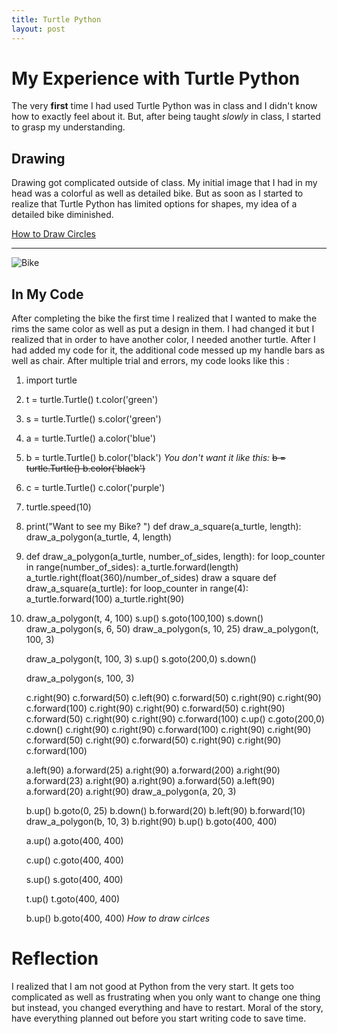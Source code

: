 ```yaml
---
title: Turtle Python
layout: post
---
```


# My Experience with Turtle Python

The very **first** time I had used Turtle Python was in class and I didn't know how to exactly feel about it.  But, after being taught *slowly* in class, I started to grasp my understanding.

## Drawing
Drawing got complicated outside of class. My initial image that I had in my head was a colorful as well as detailed bike. But as soon as I started to realize that Turtle Python has limited options for shapes, my idea of a detailed bike diminished. 

[How to Draw Circles](https://stackoverflow.com/questions/46695126/how-to-draw-circle-using-turtle-in-python-3)


----------
![ Bike ](https://lh3.googleusercontent.com/sRABN0QZMtn3eGY2VFlDM3boUVF1nRPTZaglJbS2WlWYBWFUbIHxeZ0vcRgd5oTXLcic=s134)



## In My Code
After completing the bike the first time I realized that I wanted to make the rims the same color as well as put a design in them. I had changed it but I realized that in order to have another color, I needed another turtle. After I had added my code for it, the additional code messed up my handle bars as well as chair. 
After multiple trial and errors, my code looks like this :

 1. import turtle
 2. t = turtle.Turtle() 
	 t.color('green')
 4. s = turtle.Turtle() 
	 s.color('green')
 5. a = turtle.Turtle() 
	 a.color('blue')
 6. b = turtle.Turtle() 
	 b.color('black')
*You don't want it like this:*
~~b = turtle.Turtle() b.color('black')~~
    
   

6. c = turtle.Turtle() c.color('purple')
7. turtle.speed(10)
8. print("Want to see my Bike? ") def draw_a_square(a_turtle, length):
         draw_a_polygon(a_turtle, 4, length)
    
        
9. def draw_a_polygon(a_turtle, number_of_sides, length):
        for loop_counter in range(number_of_sides):
            a_turtle.forward(length)
            a_turtle.right(float(360)/number_of_sides)
          draw a square  def draw_a_square(a_turtle):
         for loop_counter in range(4):
             a_turtle.forward(100)
             a_turtle.right(90)
            
    
10. draw_a_polygon(t, 4, 100)  s.up()  s.goto(100,100)  s.down() 
    draw_a_polygon(s, 6, 50)  draw_a_polygon(s, 10, 25) 
    draw_a_polygon(t, 100, 3)
    
    
    draw_a_polygon(t, 100, 3) s.up() s.goto(200,0) s.down()
    
    draw_a_polygon(s, 100, 3)
    
    c.right(90) c.forward(50) c.left(90) c.forward(50) c.right(90)
    c.right(90) c.forward(100) c.right(90) c.right(90) c.forward(50)
    c.right(90) c.forward(50) c.right(90) c.right(90) c.forward(100)
    c.up() c.goto(200,0) c.down() c.right(90) c.right(90) c.forward(100)
    c.right(90) c.right(90) c.forward(50) c.right(90) c.forward(50)
    c.right(90) c.right(90) c.forward(100)
    
    a.left(90) a.forward(25) a.right(90) a.forward(200) a.right(90)
    a.forward(23) a.right(90) a.right(90) a.forward(50) a.left(90)
    a.forward(20) a.right(90) draw_a_polygon(a, 20, 3)
    
    b.up() b.goto(0, 25) b.down() b.forward(20) b.left(90) b.forward(10)
    draw_a_polygon(b, 10, 3) b.right(90) b.up() b.goto(400, 400)
    
    a.up() a.goto(400, 400)
    
    c.up() c.goto(400, 400)
    
    s.up() s.goto(400, 400)
    
    t.up() t.goto(400, 400)
    
    b.up() b.goto(400, 400)
*How to draw cirlces*
# Reflection
I realized that I am not good at Python from the very start. It gets too complicated as well as frustrating when you only want to change one thing but instead, you changed everything and have to restart. Moral of the story, have everything planned out before you start writing code to save time. 
